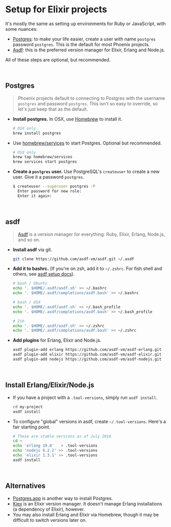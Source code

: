 # Setup for Elixir projects

It's mostly the same as setting up environments for Ruby or JavaScript, with some nuances:

- [Postgres](#postgres): to make your life easier, create a user with name `postgres` password `postgres`. This is the default for most Phoenix projects.
- [Asdf](#asdf): this is the preferred version manager for Elixir, Erlang and Node.js.

All of these steps are optional, but recommended.

<br>

## Postgres

> Phoenix projects default to connecting to Postgres with the username `postgres` and password `postgres`. This isn't so easy to override, so let's just keep that as the default.

* __Install postgres.__ In OSX, use [Homebrew](http://brew.sh/) to install it.

  ```sh
  # OSX only
  brew install postgres
  ```

* Use [homebrew/services](http://github.com/homebrew/homebrew-services) to start Postgres. Optional but recommended.

  ```sh
  # OSX only
  brew tap homebrew/services
  brew services start postgres
  ```

* __Create a `postgres` user.__ Use PostgreSQL's `createuser` to create a new user. Give it a password `postgres`.

  ```sh
  $ createuser --superuser postgres -P
    Enter password for new role:
    Enter it again:
  ```

<br>

## asdf

> [Asdf](https://github.com/asdf-vm/asdf) is a version manager for everything: Ruby, Elixir, Erlang, Node.js, and so on.

* __Install asdf__ via git.

  ```sh
  git clone https://github.com/asdf-vm/asdf.git ~/.asdf
  ```

* __Add it to bashrc.__ (If you're on zsh, add it to `~/.zshrc`. For fish shell and others, see [asdf setup docs](https://github.com/asdf-vm/asdf#setup)).

  ```sh
  # bash / Ubuntu
  echo '. $HOME/.asdf/asdf.sh' >> ~/.bashrc
  echo '. $HOME/.asdf/completions/asdf.bash' >> ~/.bashrc
  ```

  ```sh
  # bash / OSX
  echo '. $HOME/.asdf/asdf.sh' >> ~/.bash_profile
  echo '. $HOME/.asdf/completions/asdf.bash' >> ~/.bash_profile
  ```

  ```sh
  # Zsh
  echo '. $HOME/.asdf/asdf.sh' >> ~/.zshrc
  echo '. $HOME/.asdf/completions/asdf.bash' >> ~/.zshrc
  ```

* __Add plugins__ for Erlang, Elixir and Node.js.

  ```sh
  asdf plugin-add erlang https://github.com/asdf-vm/asdf-erlang.git
  asdf plugin-add elixir https://github.com/asdf-vm/asdf-elixir.git
  asdf plugin-add nodejs https://github.com/asdf-vm/asdf-nodejs.git
  ```

<br>

## Install Erlang/Elixir/Node.js

* If you have a project with a `.tool-versions`, simply run `asdf install`.

  ```sh
  cd my-project
  asdf install
  ```

* To configure "global" versions in asdf, create `~/.tool-versions`. Here's a fair starting point.

  ```sh
  # These are stable versions as of July 2016
  cd ~
  echo 'erlang 19.0'   > .tool-versions
  echo 'nodejs 6.2.2' >> .tool-versions
  echo 'elixir 1.3.1' >> .tool-versions
  asdf install
  ```

<br>

## Alternatives

* [Postgres.app](http://postgresapp.com/) is another way to install Postgres.
* [Kiex](https://github.com/taylor/kiex) is an Elixir version manager. It doesn't manage Erlang installations (a dependency of Elixir), however.
* You may also install Erlang and Elixir via Homebrew, though it may be difficult to switch versions later on.
